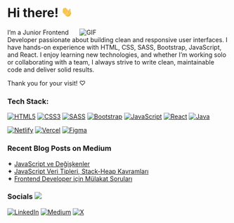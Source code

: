 <h1> Hi there! <img src="https://raw.githubusercontent.com/ABSphreak/ABSphreak/master/gifs/Hi.gif" width="25px"></h1>

<img align="right" src="https://github.com/user-attachments/assets/38a1759f-68fc-4d89-8670-192adf92dbec" alt="GIF" width="340"/>

<div> I’m a Junior Frontend Developer passionate about building clean and responsive user interfaces. I have hands-on experience with HTML, CSS, SASS, Bootstrap, JavaScript, and React. I enjoy learning new technologies, and whether I’m working solo or collaborating with a team, I always strive to write clean, maintainable code and deliver solid results.
    <p> Thank you for your visit! ♡ </p>
</div>

### Tech Stack:
[![HTML5](https://img.shields.io/badge/-HTML5-827a67?style=flat&logo=html5&logoColor=white)](https://www.w3schools.com/html/html_intro.asp)
[![CSS3](https://img.shields.io/badge/-CSS3-827a67?style=flat&logo=css3&logoColor=white)](https://developer.mozilla.org/en-US/docs/Web/CSS)
[![SASS](https://img.shields.io/badge/-SASS-827a67?style=flat&logo=sass&logoColor=white)](https://sass-lang.com/)
[![Bootstrap](https://img.shields.io/badge/-Bootstrap-827a67?style=flat&logo=bootstrap&logoColor=white)](https://getbootstrap.com/)
[![JavaScript](https://img.shields.io/badge/-JavaScript-827a67?style=flat&logo=javascript&logoColor=white)](https://javascript.info/)
[![React](https://img.shields.io/badge/-React-827a67?style=flat&logo=react&logoColor=white)](https://react.dev/)
[![Java](https://img.shields.io/badge/-Java-827a67?style=flat&logo=java&logoColor=white)](https://docs.oracle.com/en/java/)

[![Netlify](https://img.shields.io/badge/-Netlify-827a67?style=flat&logo=netlify&logoColor=white)](https://www.netlify.com/)
[![Vercel](https://img.shields.io/badge/-Vercel-827a67?style=flat&logo=vercel&logoColor=white)](https://vercel.com/)
[![Figma](https://img.shields.io/badge/-Figma-827a67?style=flat&logo=figma&logoColor=white)](https://www.figma.com/)

### Recent Blog Posts on Medium
✦ [JavaScript ve Değişkenler](https://medium.com/@rukenerpolat/javascript-ve-de%C4%9Fi%C5%9Fkenler-313621b5842b)  
✦ [JavaScript Veri Tipleri, Stack-Heap Kavramları](https://medium.com/@rukenerpolat/javascript-veri-tipleri-stack-heap-kavramlar%C4%B1-1e2836430a09)  
✦ [Frontend Developer için Mülakat Soruları](https://medium.com/@rukenerpolat/frontend-developer-i%C3%A7in-m%C3%BClakat-sorular%C4%B1-9cfb0d41c87c)  

### Socials <img src="https://media.giphy.com/media/mGcNjsfWAjY5AEZNw6/giphy.gif" width="50">
[![LinkedIn](https://img.shields.io/badge/-LinkedIn-827a67?style=flat&logo=linkedin&logoColor=white)](https://linkedin.com/in/rukenerpolat)
[![Medium](https://img.shields.io/badge/-Medium-827a67?style=flat&logo=medium&logoColor=white)](https://medium.com/@rukenerpolat)
[![X](https://img.shields.io/badge/-X-827a67?style=flat&logo=x&logoColor=white)](https://x.com/rukenerpolat)

<!--
[![DEV.to](https://img.shields.io/badge/DEV.to-d6d1cb?style=flat&logo=devdotto&logoColor=000000&labelColor=d6d1cb)](https://dev.to/rukenerpolat)
[![Codewars](https://img.shields.io/badge/Codewars-d6d1cb?style=flat&logo=codewars&logoColor=000000&labelColor=d6d1cb)](https://www.codewars.com/users/rukenerpolat)
[![Bluesky](https://img.shields.io/badge/-Bluesky-d6d1cb?style=flat&logo=bluesky&logoColor=black)](https://bsky.app/profile/ruken.bsky.social)
-->

<!--
[![HTML5](https://img.shields.io/badge/-HTML5-E34F26?style=flat&logo=html5&logoColor=white)](https://www.w3schools.com/html/html_intro.asp)
[![CSS3](https://img.shields.io/badge/-CSS3-1572B6?style=flat&logo=css3&logoColor=white)](https://developer.mozilla.org/en-US/docs/Web/CSS)
[![SASS](https://img.shields.io/badge/-SASS-CC6699?style=flat&logo=sass&logoColor=white)](https://sass-lang.com/)
[![Bootstrap](https://img.shields.io/badge/-Bootstrap-563D7C?style=flat&logo=bootstrap&logoColor=white)](https://getbootstrap.com/)
[![JavaScript](https://img.shields.io/badge/-JavaScript-F7DF1E?style=flat&logo=javascript&logoColor=black)](https://javascript.info/)
[![React](https://img.shields.io/badge/-React-61DAFB?style=flat&logo=react&logoColor=black)](https://react.dev/)
[![Java](https://img.shields.io/badge/-Java-007396?style=flat&logo=java&logoColor=white)](https://docs.oracle.com/en/java/)
[![Figma](https://img.shields.io/badge/-Figma-F24E1E?style=flat&logo=figma&logoColor=white)](https://www.figma.com/)
[![Netlify](https://img.shields.io/badge/-Netlify-00C7B7?style=flat&logo=netlify&logoColor=white)](https://www.netlify.com/?attr=homepage-modal)
[![Vercel](https://img.shields.io/badge/-Vercel-000000?style=flat&logo=vercel&logoColor=white)](https://vercel.com/home)
---
[![HTML5](https://img.shields.io/badge/-HTML5-000000?style=flat&logo=html5&logoColor=white)](https://www.w3schools.com/html/html_intro.asp)
[![CSS3](https://img.shields.io/badge/-CSS3-000000?style=flat&logo=css3&logoColor=white)](https://developer.mozilla.org/en-US/docs/Web/CSS)
[![SASS](https://img.shields.io/badge/-SASS-000000?style=flat&logo=sass&logoColor=white)](https://sass-lang.com/)
[![Bootstrap](https://img.shields.io/badge/-Bootstrap-000000?style=flat&logo=bootstrap&logoColor=white)](https://getbootstrap.com/)
[![JavaScript](https://img.shields.io/badge/-JavaScript-000000?style=flat&logo=javascript&logoColor=white)](https://javascript.info/)
[![React](https://img.shields.io/badge/-React-000000?style=flat&logo=react&logoColor=white)](https://react.dev/)
[![Java](https://img.shields.io/badge/-Java-000000?style=flat&logo=java&logoColor=white)](https://docs.oracle.com/en/java/)
[![Netlify](https://img.shields.io/badge/-Netlify-000000?style=flat&logo=netlify&logoColor=white)](https://www.netlify.com/)
[![Vercel](https://img.shields.io/badge/-Vercel-000000?style=flat&logo=vercel&logoColor=white)](https://vercel.com/)
[![Figma](https://img.shields.io/badge/-Figma-000000?style=flat&logo=figma&logoColor=white)](https://www.figma.com/)
[![LinkedIn](https://img.shields.io/badge/-LinkedIn-000000?style=flat&logo=linkedin&logoColor=white)](https://linkedin.com/in/rukenerpolat)
[![Medium](https://img.shields.io/badge/-Medium-12100E?style=flat&logo=medium&logoColor=white)](https://medium.com/@rukenerpolat)
[![X](https://img.shields.io/badge/-X-000000?style=flat&logo=x&logoColor=white)](https://x.com/rukenerpolat)
-->
